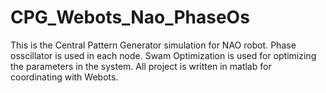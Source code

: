 # CPG_Webots_Nao_PhaseOs

This is the Central Pattern Generator simulation for NAO robot. Phase osscillator is used in each node. 
Swam Optimization is used for optimizing the parameters in the system.
All project is written in matlab for coordinating with Webots. 
